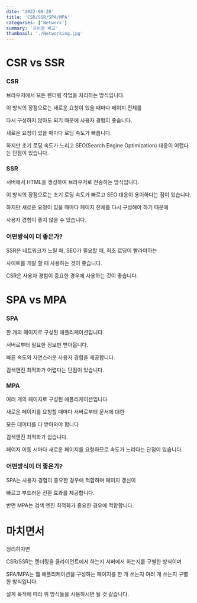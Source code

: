 ```yaml
---
date: '2022-08-28'
title: 'CSR/SSR/SPA/MPA'
categories: ['Network']
summary: '차이점 비교'
thumbnail: './Networking.jpg'
---
```


# CSR vs SSR

### CSR

브라우저에서 모든 렌더링 작업을 처리하는 방식입니다.

이 방식의 장점으로는 새로운 요청이 있을 때마다 페이지 전체를

다시 구성하지 않아도 되기 때문에 사용자 경험이 좋습니다.

새로운 요청이 있을 때마다 로딩 속도가 빠릅니다.

하지만 초기 로딩 속도가 느리고 SEO(Search Engine Optimization) 대응이 어렵다는 단점이 있습니다.

### SSR

서버에서 HTML을 생성하여 브라우저로 전송하는 방식입니다.

이 방식의 장점으로는 초기 로딩 속도가 빠르고 SEO 대응이 용이하다는 점이 있습니다.

하지만 새로운 요청이 있을 때마다 페이지 전체를 다시 구성해야 하기 때문에

사용자 경험이 좋지 않을 수 있습니다.

### 어떤방식이 더 좋은가?

SSR은 네트워크가 느릴 때, SEO가 필요할 때, 최초 로딩이 빨라야하는

사이트를 개발 할 때 사용하는 것이 좋습니다.

CSR은 사용자 경험이 중요한 경우에 사용하는 것이 좋습니다.

# SPA vs MPA

### SPA

한 개의 페이지로 구성된 애플리케이션입니다.

서버로부터 필요한 정보만 받아옵니다.

빠른 속도와 자연스러운 사용자 경험을 제공합니다.

검색엔진 최적화가 어렵다는 단점이 있습니다.

### MPA

여러 개의 페이지로 구성된 애플리케이션입니다.

새로운 페이지를 요청할 때마다 서버로부터 문서에 대한

모든 데이터를 다 받아와야 합니다

검색엔진 최적화가 쉽습니다.

페이지 이동 시마다 새로운 페이지를 요청하므로 속도가 느리다는 단점이 있습니다.

### 어떤방식이 더 좋은가?

SPA는 사용자 경험이 중요한 경우에 적합하며 페이지 갱신이

빠르고 부드러운 전환 효과를 제공합니다.

반면 MPA는 검색 엔진 최적화가 중요한 경우에 적합합니다.

# 마치면서

정리하자면

CSR/SSR는 렌더링을 클라이언트에서 하는지 서버에서 하는지를 구별한 방식이며

SPA/MPA는 웹 애플리케이션을 구성하는 페이지를 한 개 쓰는지 여러 개 쓰는지 구별한 방식입니다.

설계 목적에 따라 위 방식들을 사용하시면 될 것 같습니다.
